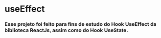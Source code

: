 <h1> useEffect </h1>

<h3> Esse projeto foi feito para fins de estudo do Hook UseEffect da biblioteca ReactJs, assim como do Hook UseState. </h3>
  
